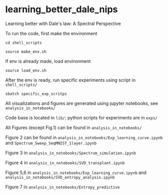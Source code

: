 # learning_better_dale_nips
Learning better with Dale's law: A Spectral Perspective

To run the code, first make the environment

`cd shell_scripts`

`source make_env.sh`

If env is already made, load environment

`source load_env.sh`

After the env is ready, run specific experiments using script in `shell_scripts/`

`sbatch specific_exp_scritps`

All visualizations and figures are generated using jupyter notebooks, see `analysis_in_notebooks/`

Code base is located in `lib/`; python scripts for experiments are in `exps/`

All Figures (except Fig.1) can be found in `analysis_in_notebooks/`

Figure 2 can be found in `analysis_in_notebooks/Exp_learning_curve.ipynb` and `Spectrum_Sweep_SeqMNIST_1layer.ipynb`

Figure 3 in `analysis_in_notebooks/Spectrum_simulation.ipynb`

Figure 4 in `analysis_in_notebooks/SVD_transplant.ipynb`

Figure 5,6 in `analysis_in_notebooks/Exp_learning_curve.ipynb` and `analysis_in_notebooks/SVD_entropy_analysis.ipynb`

Figure 7 in `analysis_in_notebooks/Entropy_predictive`

